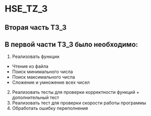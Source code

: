 # HSE_TZ_3
## **Вторая** часть ТЗ_3
## В **первой** части ТЗ_3 было необходимо:
1. Реализовать функции
  * Чтение из файла
  * Поиск минимального числа
  * Поиск максимального числа
  * Сложение и умножение всех чисел
2. Реализовать тесты для проверки корректности функций + дополнительный тест
3. Реализовать тест для проверки скорости работы программы
4. Обработать ошибку переполнения
